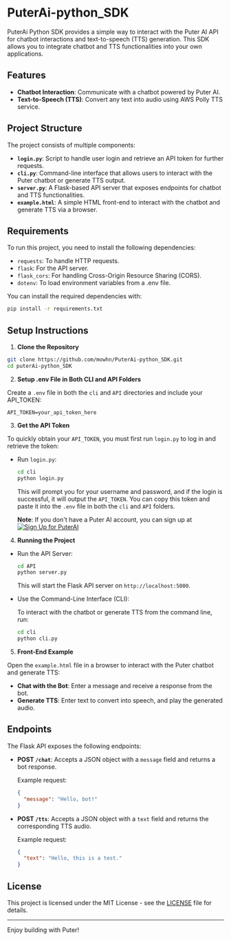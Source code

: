 
# PuterAi-python_SDK

PuterAi Python SDK provides a simple way to interact with the Puter AI API for chatbot interactions and text-to-speech (TTS) generation. This SDK allows you to integrate chatbot and TTS functionalities into your own applications.

## Features

- **Chatbot Interaction**: Communicate with a chatbot powered by Puter AI.
- **Text-to-Speech (TTS)**: Convert any text into audio using AWS Polly TTS service.

## Project Structure

The project consists of multiple components:

- **`login.py`**: Script to handle user login and retrieve an API token for further requests.
- **`cli.py`**: Command-line interface that allows users to interact with the Puter chatbot or generate TTS output.
- **`server.py`**: A Flask-based API server that exposes endpoints for chatbot and TTS functionalities.
- **`example.html`**: A simple HTML front-end to interact with the chatbot and generate TTS via a browser.

## Requirements

To run this project, you need to install the following dependencies:

- `requests`: To handle HTTP requests.
- `flask`: For the API server.
- `flask_cors`: For handling Cross-Origin Resource Sharing (CORS).
- `dotenv`: To load environment variables from a .env file.

You can install the required dependencies with:

```bash
pip install -r requirements.txt
```

## Setup Instructions

1. **Clone the Repository**

```bash
git clone https://github.com/mowhn/PuterAi-python_SDK.git
cd puterAi-python_SDK
```

2. **Setup .env File in Both CLI and API Folders**

Create a `.env` file in both the `cli` and `API` directories and include your API_TOKEN:

```env
API_TOKEN=your_api_token_here
```

3. **Get the API Token**

To quickly obtain your `API_TOKEN`, you must first run `login.py` to log in and retrieve the token:

- Run `login.py`:

  ```bash
  cd cli
  python login.py
  ```

  This will prompt you for your username and password, and if the login is successful, it will output the `API_TOKEN`. You can copy this token and paste it into the `.env` file in both the `cli` and `API` folders.

  **Note**: If you don't have a Puter AI account, you can sign up at <a href="https://puter.com/?r=J1YOKLC5" target="_blank">
  <img src="https://img.shields.io/badge/Sign%20Up%20for%20PuterAI-Click%20Here-brightgreen" alt="Sign Up for PuterAI" />
</a>

4. **Running the Project**

- Run the API Server:

  ```bash
  cd API
  python server.py
  ```

  This will start the Flask API server on `http://localhost:5000`.

- Use the Command-Line Interface (CLI):

  To interact with the chatbot or generate TTS from the command line, run:

  ```bash
  cd cli
  python cli.py
  ```

5. **Front-End Example**

Open the `example.html` file in a browser to interact with the Puter chatbot and generate TTS:

- **Chat with the Bot**: Enter a message and receive a response from the bot.
- **Generate TTS**: Enter text to convert into speech, and play the generated audio.

## Endpoints

The Flask API exposes the following endpoints:

- **POST `/chat`**: Accepts a JSON object with a `message` field and returns a bot response.

  Example request:

  ```json
  {
    "message": "Hello, bot!"
  }
  ```

- **POST `/tts`**: Accepts a JSON object with a `text` field and returns the corresponding TTS audio.

  Example request:

  ```json
  {
    "text": "Hello, this is a test."
  }
  ```


## License

This project is licensed under the MIT License - see the [LICENSE](https://github.com/mowhn/PuterAi-python_SDK/blob/main/LICENSE) file for details.

---

Enjoy building with Puter!

